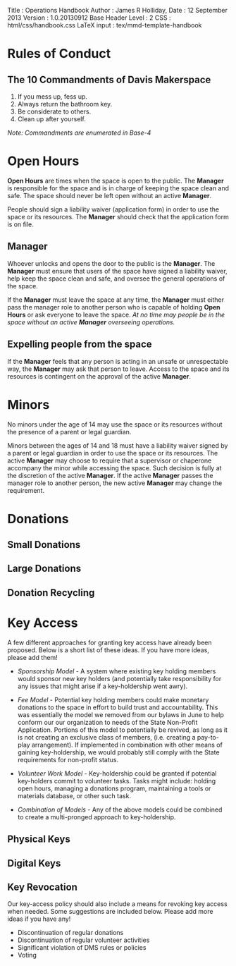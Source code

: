 Title             : Operations Handbook
Author            : James R Holliday,
Date              : 12 September 2013
Version           : 1.0.20130912
Base Header Level : 2
CSS               : html/css/handbook.css
LaTeX input       : tex/mmd-template-handbook

# Rules of Conduct #

## The 10 Commandments of Davis Makerspace ##

1. If you mess up, fess up.
1. Always return the bathroom key.
1. Be considerate to others.
1. Clean up after yourself.

_Note: Commandments are enumerated in Base-4_

# Open Hours #

**Open Hours** are times when the space is open to the public.  The **Manager** is responsible for the space and is in charge of keeping the space clean and safe.  The space should never be left open without an active **Manager**.

People should sign a liability waiver (application form) in order to use the space or its resources.  The **Manager** should check that the application form is on file.

## Manager  ##

Whoever unlocks and opens the door to the public is the **Manager**.  The **Manager** must ensure that users of the space have signed a liability waiver, help keep the space clean and safe, and oversee the general operations of the space.

If the **Manager** must leave the space at any time, the **Manager** must either pass the manager role to another person who is capable of holding **Open Hours** or ask everyone to leave the space.  _At no time may people be in the space without an active **Manager** overseeing operations._

## Expelling people from the space ##

If the **Manager** feels that any person is acting in an unsafe or unrespectable way, the **Manager** may ask that person to leave.  Access to the space and its resources is contingent on the approval of the active **Manager**.

# Minors #

No minors under the age of 14 may use the space or its resources without the presence of a parent or legal guardian.

Minors between the ages of 14 and 18 must have a liability waiver signed by a parent or legal guardian in order to use the space or its resources.  The active **Manager** may choose to require that a supervisor or chaperone accompany the minor while accessing the space.  Such decision is fully at the discretion of the active **Manager**.  If the active **Manager** passes the manager role to another person, the new active **Manager** may change the requirement.

# Donations #

## Small Donations ##

## Large Donations ##

## Donation Recycling ##

# Key Access #

A few different approaches for granting key access have already been proposed. Below is a short list of these ideas. If you have more ideas, please add them!

* *Sponsorship Model* - A system where existing key holding members would sponsor new key holders (and potentially take responsibility for any issues that might arise if a key-holdership went awry).

* *Fee Model* - Potential key holding members could make monetary donations to the space in effort to build trust and accountability. This was essentially the model we removed from our bylaws in June to help conform our our organization to needs of the State Non-Profit Application. Portions of this model to potentially be revived, as long as it is not creating an exclusive class of members, (i.e. creating a pay-to-play arrangement). If implemented in combination with other means of gaining key-holdership, we would probably still comply with the State requirements for non-profit status.

* *Volunteer Work Model* - Key-holdership could be granted if potential key-holders commit to volunteer tasks. Tasks might include: holding open hours, managing a donations program, maintaining a tools or materials database, or other such task.

* *Combination of Models* - Any of the above models could be combined to create a multi-pronged approach to key-holdership.

## Physical Keys ##

## Digital Keys ##

## Key Revocation ##

Our key-access policy should also include a means for revoking key access when needed. Some suggestions are included below. Please add more ideas if you have any!

* Discontinuation of regular donations
* Discontinuation of regular volunteer activities
* Significant violation of DMS rules or policies
* Voting
